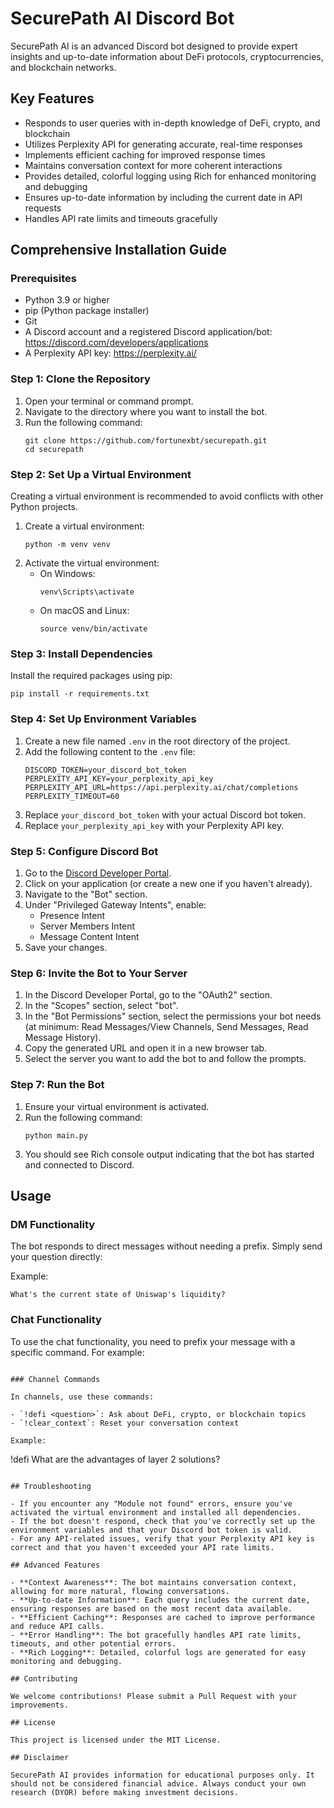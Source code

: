 # SecurePath AI Discord Bot

SecurePath AI is an advanced Discord bot designed to provide expert insights and up-to-date information about DeFi protocols, cryptocurrencies, and blockchain networks.

## Key Features

- Responds to user queries with in-depth knowledge of DeFi, crypto, and blockchain
- Utilizes Perplexity API for generating accurate, real-time responses
- Implements efficient caching for improved response times
- Maintains conversation context for more coherent interactions
- Provides detailed, colorful logging using Rich for enhanced monitoring and debugging
- Ensures up-to-date information by including the current date in API requests
- Handles API rate limits and timeouts gracefully

## Comprehensive Installation Guide

### Prerequisites

- Python 3.9 or higher
- pip (Python package installer)
- Git
- A Discord account and a registered Discord application/bot: https://discord.com/developers/applications
- A Perplexity API key: https://perplexity.ai/

### Step 1: Clone the Repository

1. Open your terminal or command prompt.
2. Navigate to the directory where you want to install the bot.
3. Run the following command:
   ```
   git clone https://github.com/fortunexbt/securepath.git
   cd securepath
   ```

### Step 2: Set Up a Virtual Environment

Creating a virtual environment is recommended to avoid conflicts with other Python projects.

1. Create a virtual environment:
   ```
   python -m venv venv
   ```
2. Activate the virtual environment:
   - On Windows:
     ```
     venv\Scripts\activate
     ```
   - On macOS and Linux:
     ```
     source venv/bin/activate
     ```

### Step 3: Install Dependencies

Install the required packages using pip:
```
pip install -r requirements.txt
```


### Step 4: Set Up Environment Variables

1. Create a new file named `.env` in the root directory of the project.
2. Add the following content to the `.env` file:
   ```
   DISCORD_TOKEN=your_discord_bot_token
   PERPLEXITY_API_KEY=your_perplexity_api_key
   PERPLEXITY_API_URL=https://api.perplexity.ai/chat/completions
   PERPLEXITY_TIMEOUT=60
   ```
3. Replace `your_discord_bot_token` with your actual Discord bot token.
4. Replace `your_perplexity_api_key` with your Perplexity API key.

### Step 5: Configure Discord Bot

1. Go to the [Discord Developer Portal](https://discord.com/developers/applications).
2. Click on your application (or create a new one if you haven't already).
3. Navigate to the "Bot" section.
4. Under "Privileged Gateway Intents", enable:
   - Presence Intent
   - Server Members Intent
   - Message Content Intent
5. Save your changes.

### Step 6: Invite the Bot to Your Server

1. In the Discord Developer Portal, go to the "OAuth2" section.
2. In the "Scopes" section, select "bot".
3. In the "Bot Permissions" section, select the permissions your bot needs (at minimum: Read Messages/View Channels, Send Messages, Read Message History).
4. Copy the generated URL and open it in a new browser tab.
5. Select the server you want to add the bot to and follow the prompts.

### Step 7: Run the Bot

1. Ensure your virtual environment is activated.
2. Run the following command:
   ```
   python main.py
   ```
3. You should see Rich console output indicating that the bot has started and connected to Discord.

## Usage

### DM Functionality

The bot responds to direct messages without needing a prefix. Simply send your question directly:

Example:
```
What's the current state of Uniswap's liquidity?
```

### Chat Functionality

To use the chat functionality, you need to prefix your message with a specific command. For example:

```

### Channel Commands

In channels, use these commands:

- `!defi <question>`: Ask about DeFi, crypto, or blockchain topics
- `!clear_context`: Reset your conversation context

Example:
```
!defi What are the advantages of layer 2 solutions?
```

## Troubleshooting

- If you encounter any "Module not found" errors, ensure you've activated the virtual environment and installed all dependencies.
- If the bot doesn't respond, check that you've correctly set up the environment variables and that your Discord bot token is valid.
- For any API-related issues, verify that your Perplexity API key is correct and that you haven't exceeded your API rate limits.

## Advanced Features

- **Context Awareness**: The bot maintains conversation context, allowing for more natural, flowing conversations.
- **Up-to-date Information**: Each query includes the current date, ensuring responses are based on the most recent data available.
- **Efficient Caching**: Responses are cached to improve performance and reduce API calls.
- **Error Handling**: The bot gracefully handles API rate limits, timeouts, and other potential errors.
- **Rich Logging**: Detailed, colorful logs are generated for easy monitoring and debugging.

## Contributing

We welcome contributions! Please submit a Pull Request with your improvements.

## License

This project is licensed under the MIT License.

## Disclaimer

SecurePath AI provides information for educational purposes only. It should not be considered financial advice. Always conduct your own research (DYOR) before making investment decisions.